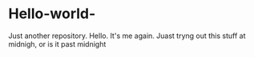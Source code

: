 # Hello-world-
Just another repository.
Hello. It's me again. Juast tryng out this stuff at midnigh, or is it past midnight
